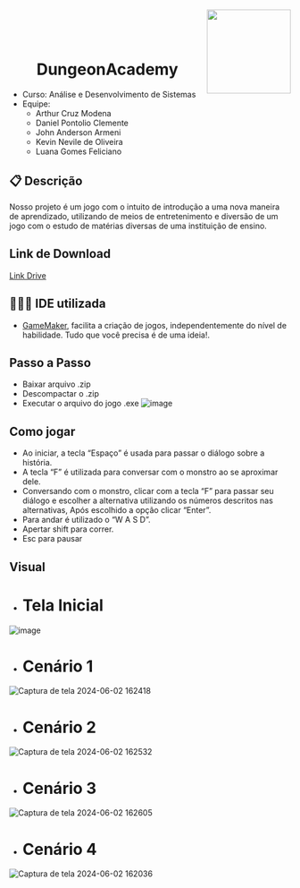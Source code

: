 
# <img width="150px" height="150px" align="right" src="https://github.com/LuanaFeliciano/App-PetCon/assets/98564118/081bf5cf-548d-4835-ad41-809a25d77f1c">  
<br>
<br>
<br>
<h1 align="center">DungeonAcademy</h1>

* Curso: Análise e Desenvolvimento de Sistemas
* Equipe:
  * Arthur Cruz Modena
  * Daniel Pontolio Clemente
  * John Anderson Armeni
  * Kevin Nevile de Oliveira
  * Luana Gomes Feliciano
    
    
## 📋 Descrição
Nosso projeto é um jogo com o intuito de introdução a uma nova maneira de aprendizado, utilizando de meios de entretenimento e diversão de um jogo com o estudo de matérias diversas de uma instituição de ensino.

## Link de Download
[Link Drive](https://drive.google.com/file/d/1HU7V3UVFw_F10DL2uNGHiL6PuByKU3uB/view?usp=drive_link)

## 👩🏽‍💻 IDE utilizada
* [GameMaker](https://gamemaker.io/), facilita a criação de jogos, independentemente do nível de habilidade. Tudo que você precisa é de uma ideia!.
  
## Passo a Passo
* Baixar arquivo .zip
* Descompactar o .zip
* Executar o arquivo do jogo .exe
  ![image](https://github.com/LuanaFeliciano/DungeonAcademy/assets/112132561/29b2a95a-206c-47b7-b8c7-2ff56a7d4eab)

## Como jogar
* Ao iniciar, a tecla “Espaço” é usada para passar o diálogo sobre a história.
* A tecla “F” é utilizada para conversar com o monstro ao se aproximar dele.
* Conversando com o monstro, clicar com a tecla “F” para passar seu diálogo e escolher a alternativa utilizando os números descritos nas alternativas, Após escolhido a opção clicar “Enter”.
* Para andar é utilizado o “W A S D”.
* Apertar shift para correr.
* Esc para pausar

## Visual
* <h1>Tela Inicial</h1>
![image](https://github.com/LuanaFeliciano/DungeonAcademy/assets/112132561/e845e757-c952-4804-aa99-2c2848867c00)

* <h1>Cenário 1</h1>
![Captura de tela 2024-06-02 162418](https://github.com/LuanaFeliciano/DungeonAcademy/assets/98564118/4a4385a9-fc7d-4616-a444-f2990ca4f45d)

* <h1>Cenário 2</h1>
![Captura de tela 2024-06-02 162532](https://github.com/LuanaFeliciano/DungeonAcademy/assets/98564118/3dc0dc52-1671-4209-be89-6a6095ede1c9)

* <h1>Cenário 3</h1>
![Captura de tela 2024-06-02 162605](https://github.com/LuanaFeliciano/DungeonAcademy/assets/98564118/6a31b3c3-766b-4d58-8abf-1e2465c96413)

* <h1>Cenário 4</h1>
![Captura de tela 2024-06-02 162036](https://github.com/LuanaFeliciano/DungeonAcademy/assets/98564118/9f9b1f3d-2958-4e88-8a90-ee5673dd2d52)


  

 

